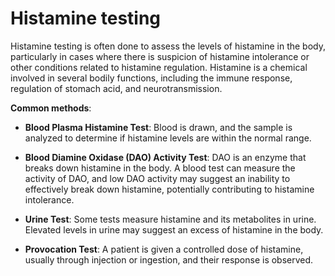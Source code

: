 [//]: # (
source: gpt-3 + jph editing
tags: tests
)

# Histamine testing

Histamine testing is often done to assess the levels of histamine in the body, particularly in cases where there is suspicion of histamine intolerance or other conditions related to histamine regulation. Histamine is a chemical involved in several bodily functions, including the immune response, regulation of stomach acid, and neurotransmission.

**Common methods**:

* **Blood Plasma Histamine Test**: Blood is drawn, and the sample is analyzed to determine if histamine levels are within the normal range.

* **Blood Diamine Oxidase (DAO) Activity Test**: DAO is an enzyme that breaks down histamine in the body. A blood test can measure the activity of DAO, and low DAO activity may suggest an inability to effectively break down histamine, potentially contributing to histamine intolerance.

* **Urine Test**: Some tests measure histamine and its metabolites in urine. Elevated levels in urine may suggest an excess of histamine in the body.

* **Provocation Test**: A patient is given a controlled dose of histamine, usually through injection or ingestion, and their response is observed.

